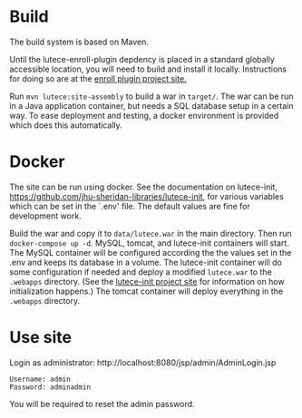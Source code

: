 # Build

The build system is based on Maven.

Until the lutece-enroll-plugin depdency is placed in a standard globally accessible location, you will
need to build and install it locally. Instructions for doing so are at the [enroll plugin project site.](https://github.com/jhu-sheridan-libraries/lutece-enroll-plugin)

Run `mvn lutece:site-assembly` to build a war in `target/`. The war can be run in a Java application container, but needs a SQL database setup in a certain way. To ease deployment and testing, a docker environment is provided which does this automatically.

# Docker

The site can be run using docker. See the documentation on lutece-init, https://github.com/jhu-sheridan-libraries/lutece-init, for various variables which can be set in the `.env' file. The default values are fine for development work.

Build the war and copy it to `data/lutece.war` in the main directory.
Then run `docker-compose up -d`. MySQL, tomcat, and lutece-init containers will start.
The MySQL container will be configured according the the values set in the .env and 
keeps its database in a volume. The lutece-init container will do some configuration if needed and deploy a modified `lutece.war` to the `.webapps` directory. (See the [lutece-init project site](https://github.com/jhu-sheridan-libraries/lutece-init) for information on how initialization happens.) The tomcat container will deploy everything in the `.webapps` directory.

# Use site

Login as administrator: http://localhost:8080/jsp/admin/AdminLogin.jsp

```
Username: admin
Password: adminadmin
```

You will be required to reset the admin password.
